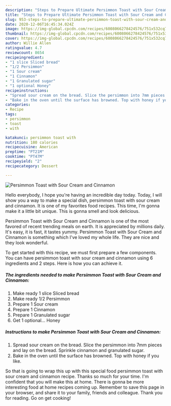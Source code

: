 ```yaml
---
description: "Steps to Prepare Ultimate Persimmon Toast with Sour Cream and Cinnamon"
title: "Steps to Prepare Ultimate Persimmon Toast with Sour Cream and Cinnamon"
slug: 953-steps-to-prepare-ultimate-persimmon-toast-with-sour-cream-and-cinnamon
date: 2020-12-06T16:45:34.024Z
image: https://img-global.cpcdn.com/recipes/6008066278424576/751x532cq70/persimmon-toast-with-sour-cream-and-cinnamon-recipe-main-photo.jpg
thumbnail: https://img-global.cpcdn.com/recipes/6008066278424576/751x532cq70/persimmon-toast-with-sour-cream-and-cinnamon-recipe-main-photo.jpg
cover: https://img-global.cpcdn.com/recipes/6008066278424576/751x532cq70/persimmon-toast-with-sour-cream-and-cinnamon-recipe-main-photo.jpg
author: Willie Allen
ratingvalue: 4.7
reviewcount: 8654
recipeingredient:
- "1 slice Sliced bread"
- "1/2 Persimmon"
- "1 Sour cream"
- "1 Cinnamon"
- "1 Granulated sugar"
- "1 optional Honey"
recipeinstructions:
- "Spread sour cream on the bread. Slice the persimmon into 7mm pieces and lay on the bread. Sprinkle cinnamon and granulated sugar."
- "Bake in the oven until the surface has browned. Top with honey if you like."
categories:
- Recipe
tags:
- persimmon
- toast
- with

katakunci: persimmon toast with 
nutrition: 180 calories
recipecuisine: American
preptime: "PT21M"
cooktime: "PT47M"
recipeyield: "2"
recipecategory: Dessert

---
```



![Persimmon Toast with Sour Cream and Cinnamon](https://img-global.cpcdn.com/recipes/6008066278424576/751x532cq70/persimmon-toast-with-sour-cream-and-cinnamon-recipe-main-photo.jpg)

Hello everybody, I hope you're having an incredible day today. Today, I will show you a way to make a special dish, persimmon toast with sour cream and cinnamon. It is one of my favorites food recipes. This time, I'm gonna make it a little bit unique. This is gonna smell and look delicious.

Persimmon Toast with Sour Cream and Cinnamon is one of the most favored of recent trending meals on earth. It is appreciated by millions daily. It's easy, it is fast, it tastes yummy. Persimmon Toast with Sour Cream and Cinnamon is something which I've loved my whole life. They are nice and they look wonderful.




To get started with this recipe, we must first prepare a few components. You can have persimmon toast with sour cream and cinnamon using 6 ingredients and 2 steps. Here is how you can achieve it.

<!--inarticleads1-->

##### The ingredients needed to make Persimmon Toast with Sour Cream and Cinnamon:

1. Make ready 1 slice Sliced bread
1. Make ready 1/2 Persimmon
1. Prepare 1 Sour cream
1. Prepare 1 Cinnamon
1. Prepare 1 Granulated sugar
1. Get 1 optional... Honey




<!--inarticleads2-->

##### Instructions to make Persimmon Toast with Sour Cream and Cinnamon:

1. Spread sour cream on the bread. Slice the persimmon into 7mm pieces and lay on the bread. Sprinkle cinnamon and granulated sugar.
1. Bake in the oven until the surface has browned. Top with honey if you like.




So that is going to wrap this up with this special food persimmon toast with sour cream and cinnamon recipe. Thanks so much for your time. I'm confident that you will make this at home. There is gonna be more interesting food at home recipes coming up. Remember to save this page in your browser, and share it to your family, friends and colleague. Thank you for reading. Go on get cooking!
